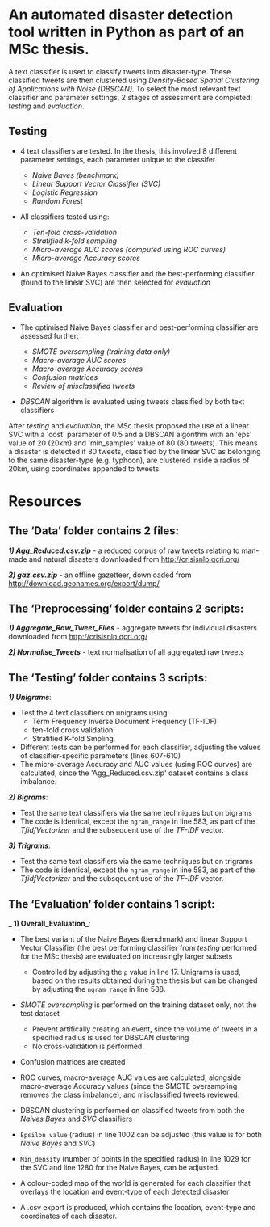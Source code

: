 # An automated disaster detection tool written in Python as part of an MSc thesis.

A text classifier is used to classify tweets into disaster-type. These classified tweets are then clustered using *Density-Based Spatial Clustering of Applications with Noise (DBSCAN)*. To select the most relevant text classifier and parameter settings, 2 stages of assessment are completed: *testing* and *evaluation*.

## Testing 
  - 4 text classifiers are tested. In the thesis, this involved 8 different parameter settings, each parameter unique to the classifer
    - *Naive Bayes (benchmark)*
    - *Linear Support Vector Classifier (SVC)*
    - *Logistic Regression*
    - *Random Forest*
    
  - All classifiers tested using:
    - *Ten-fold cross-validation*
    - *Stratified k-fold sampling*
    - *Micro-average AUC scores (computed using ROC curves)*
    - *Micro-average Accuracy scores*
    
  - An optimised Naive Bayes classifier and the best-performing classifier (found to the linear SVC) are then selected for *evaluation*
  
## Evaluation 
  - The optimised Naive Bayes classifier and best-performing classifier are assessed further:
    - *SMOTE oversampling (training data only)*
    - *Macro-average AUC scores*
    - *Macro-average Accuracy scores*
    - *Confusion matrices*
    - *Review of misclassified tweets*
    
  - *DBSCAN* algorithm is evaluated using tweets classified by both text classifiers 

After *testing* and *evaluation*, the MSc thesis proposed the use of a linear SVC with a 'cost' parameter of 0.5 and a DBSCAN algorithm with an 'eps' value of 20 (20km) and 'min_samples' value of 80 (80 tweets). This means a disaster is detected if 80 tweets, classified by the linear SVC as belonging to the same disaster-type (e.g. typhoon), are clustered inside a radius of 20km, using coordinates appended to tweets.

# Resources

## The ‘Data’ folder contains 2 files:

**_1) Agg_Reduced.csv.zip_** - a reduced corpus of raw tweets relating to man-made and natural disasters downloaded from http://crisisnlp.qcri.org/

**_2) gaz.csv.zip_** - an offline gazetteer, downloaded from http://download.geonames.org/export/dump/



## The ‘Preprocessing’ folder contains 2 scripts:

**_1) Aggregate_Raw_Tweet_Files_** - aggregate tweets for individual disasters downloaded from http://crisisnlp.qcri.org/

**_2) Normalise_Tweets_** - text normalisation of all aggregated raw tweets



## The ‘Testing’ folder contains 3 scripts:

**_1) Unigrams_**:
  - Test the 4 text classifiers on unigrams using:
    - Term Frequency Inverse Document Frequency (TF-IDF)
    - ten-fold cross validation
    - Stratified K-fold Smpling.
  - Different tests can be performed for each classifier, adjusting the values of classifier-specific parameters (lines 607-610)
  - The micro-average Accuracy and AUC values (using ROC curves) are calculated, since the 'Agg_Reduced.csv.zip' dataset contains a class imbalance.

**_2) Bigrams_**: 
  - Test the same text classifiers via the same techniques but on bigrams
  - The code is identical, except the `ngram_range` in line 583, as part of the *TfidfVectorizer* and the subsequent use of the *TF-IDF* vector.

**_3) Trigrams_**:
  - Test the same text classifiers via the same techniques but on trigrams
  - The code is identical, except the `ngram_range` in line 583, as part of the *TfidfVectorizer* and the subsqeuent use of the *TF-IDF* vector.


## The ‘Evaluation’ folder contains 1 script:

**_ 1) Overall_Evaluation_**:
  - The best variant of the Naive Bayes (benchmark) and linear Support Vector Classifier (the best performing classifier from *testing* performed for the MSc thesis) are evaluated on increasingly larger subsets
    - Controlled by adjusting the `p` value in line 17. Unigrams is used, based on the results obtained during the thesis but can be changed by adjusting the `ngram_range` in line 588. 

  - *SMOTE oversampling* is performed on the training dataset only, not the test dataset
    - Prevent artifically creating an event, since the volume of tweets in a specified radius is used for DBSCAN clustering
    - No cross-validation is performed. 

  - Confusion matrices are created
  - ROC curves, macro-average AUC values are calculated, alongside macro-average Accuracy values (since the SMOTE oversampling removes the class imbalance), and misclassified tweets reviewed. 

  - DBSCAN clustering is performed on classified tweets from both the *Naives Bayes* and *SVC* classifiers
  - `Epsilon value` (radius) in line 1002 can be adjusted (this value is for both *Naive Bayes* and *SVC*)
  - `Min_density` (number of points in the specified radius) in line 1029 for the SVC and line 1280 for the Naive Bayes, can be adjusted. 

   - A colour-coded map of the world is generated for each classifier that overlays the location and event-type of each detected disaster
   - A .csv export is produced, which contains the location, event-type and coordinates of each disaster.


